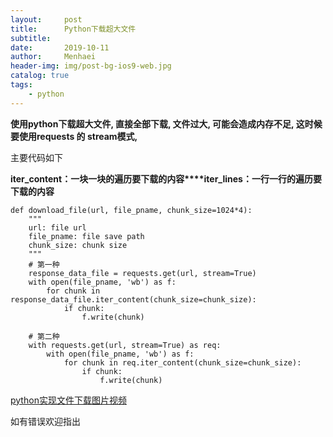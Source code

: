 ```yaml
---
layout:     post
title:      Python下载超大文件
subtitle:   
date:       2019-10-11
author:     Menhaei
header-img: img/post-bg-ios9-web.jpg
catalog: true
tags:
    - python
---
```

**使用python下载超大文件, 直接全部下载, 文件过大, 可能会造成内存不足, 这时候要使用requests 的 stream模式,**

主要代码如下

**iter_content：一块一块的遍历要下载的内容****iter_lines：一行一行的遍历要下载的内容**

```
def download_file(url, file_pname, chunk_size=1024*4):
    """
    url: file url
    file_pname: file save path
    chunk_size: chunk size
    """
    # 第一种
    response_data_file = requests.get(url, stream=True)
    with open(file_pname, 'wb') as f:
        for chunk in response_data_file.iter_content(chunk_size=chunk_size):
            if chunk:
                f.write(chunk)

    # 第二种
    with requests.get(url, stream=True) as req:
        with open(file_pname, 'wb') as f:
            for chunk in req.iter_content(chunk_size=chunk_size):
                if chunk:
                    f.write(chunk)
```

[python实现文件下载图片视频](https://www.cnblogs.com/mswei/p/9325273.html)

如有错误欢迎指出
